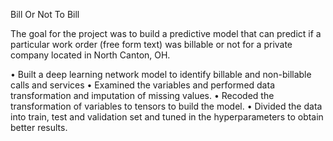 Bill Or Not To Bill



The goal for the project was to build a predictive model that can predict if a particular work order (free form text) was billable or not for a private company located in North Canton, OH.

•	Built a deep learning network model to identify billable and non-billable calls and services 
•	Examined the variables and performed data transformation and imputation of missing values.
•	Recoded the transformation of variables to tensors to build the model.
•	Divided the data into train, test and validation set and tuned in the hyperparameters to obtain better results.
